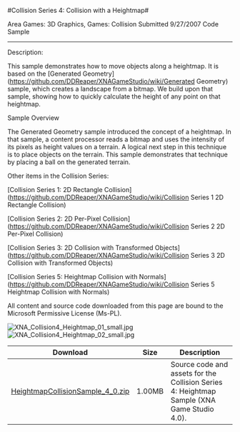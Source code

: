 #Collision Series 4: Collision with a Heightmap#

Area
Games: 3D Graphics, Games: Collision
Submitted
9/27/2007
Code Sample

---

Description:

This sample demonstrates how to move objects along a heightmap. It is based on the [Generated Geometry](https://github.com/DDReaper/XNAGameStudio/wiki/Generated Geometry) sample, which creates a landscape from a bitmap. We build upon that sample, showing how to quickly calculate the height of any point on that heightmap.

Sample Overview

The Generated Geometry sample introduced the concept of a heightmap. In that sample, a content processor reads a bitmap and uses the intensity of its pixels as height values on a terrain. A logical next step in this technique is to place objects on the terrain. This sample demonstrates that technique by placing a ball on the generated terrain.

Other items in the Collision Series:

[Collision Series 1: 2D Rectangle Collision](https://github.com/DDReaper/XNAGameStudio/wiki/Collision Series 1 2D Rectangle Collision)

[Collision Series 2: 2D Per-Pixel Collision](https://github.com/DDReaper/XNAGameStudio/wiki/Collision Series 2 2D Per-Pixel Collision)

[Collision Series 3: 2D Collision with Transformed Objects](https://github.com/DDReaper/XNAGameStudio/wiki/Collision Series 3 2D Collision with Transformed Objects)

[Collision Series 5: Heightmap Collision with Normals](https://github.com/DDReaper/XNAGameStudio/wiki/Collision Series 5 Heightmap Collision with Normals)

 
All content and source code downloaded from this page are bound to the Microsoft Permissive License (Ms-PL).

![XNA_Collision4_Heightmap_01_small.jpg](https://github.com/DDReaper/XNAGameStudio/blob/master/Images/XNA_Collision4_Heightmap_01_small.jpg)![XNA_Collision4_Heightmap_02_small.jpg](https://github.com/DDReaper/XNAGameStudio/blob/master/Images/XNA_Collision4_Heightmap_02_small.jpg)
	

Download | Size | Description
---|---|---|
[HeightmapCollisionSample_4_0.zip](https://github.com/DDReaper/XNAGameStudio/blob/master/Samples/HeightmapCollisionSample_4_0.zip?raw=true) | 1.00MB | Source code and assets for the Collision Series 4: Heightmap Sample (XNA Game Studio 4.0). 